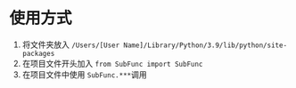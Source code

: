 # 使用方式

1. 将文件夹放入 `/Users/[User Name]/Library/Python/3.9/lib/python/site-packages`
2. 在项目文件开头加入 `from SubFunc import SubFunc`
3. 在项目文件中使用 `SubFunc.***`调用
